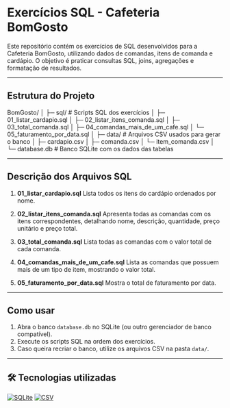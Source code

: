 # Exercícios SQL - Cafeteria BomGosto

Este repositório contém os exercícios de SQL desenvolvidos para a Cafeteria BomGosto, utilizando dados de comandas, itens de comanda e cardápio. O objetivo é praticar consultas SQL, joins, agregações e formatação de resultados.

---

## Estrutura do Projeto

BomGosto/
│
├─ sql/ # Scripts SQL dos exercícios
│ ├─ 01_listar_cardapio.sql
│ ├─ 02_listar_itens_comanda.sql
│ ├─ 03_total_comanda.sql
│ ├─ 04_comandas_mais_de_um_cafe.sql
│ └─ 05_faturamento_por_data.sql
│
├─ data/ # Arquivos CSV usados para gerar o banco
│ ├─ cardapio.csv
│ ├─ comanda.csv
│ └─ item_comanda.csv
│
└─ database.db # Banco SQLite com os dados das tabelas

---

## Descrição dos Arquivos SQL

1. **01_listar_cardapio.sql**
   Lista todos os itens do cardápio ordenados por nome.

2. **02_listar_itens_comanda.sql**
   Apresenta todas as comandas com os itens correspondentes, detalhando nome, descrição, quantidade, preço unitário e preço total.

3. **03_total_comanda.sql**
   Lista todas as comandas com o valor total de cada comanda.

4. **04_comandas_mais_de_um_cafe.sql**
   Lista as comandas que possuem mais de um tipo de item, mostrando o valor total.

5. **05_faturamento_por_data.sql**
   Mostra o total de faturamento por data.

---

## Como usar

1. Abra o banco `database.db` no SQLite (ou outro gerenciador de banco compatível).
2. Execute os scripts SQL na ordem dos exercícios.
3. Caso queira recriar o banco, utilize os arquivos CSV na pasta `data/`.

---


## 🛠 Tecnologias utilizadas

[![SQLite](https://img.shields.io/badge/SQLite-07405E?style=for-the-badge&logo=sqlite&logoColor=white)](https://www.sqlite.org/)
[![CSV](https://img.shields.io/badge/CSV-217346?style=for-the-badge&logo=csv&logoColor=white)](https://pt.wikipedia.org/wiki/Comma-separated_values)